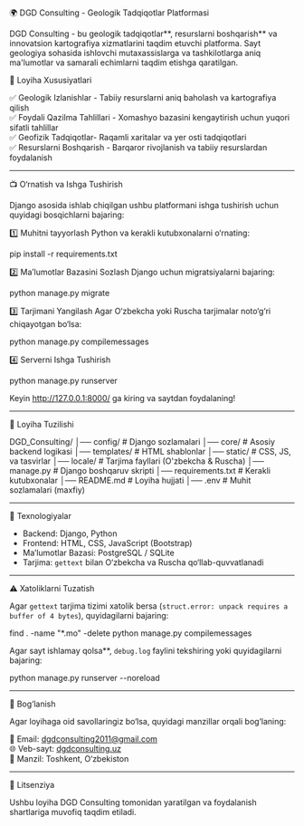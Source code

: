 🌍 DGD Consulting - Geologik Tadqiqotlar Platformasi

DGD Consulting - bu geologik tadqiqotlar**, resurslarni boshqarish** va innovatsion kartografiya xizmatlarini taqdim etuvchi platforma. Sayt geologiya sohasida ishlovchi mutaxassislarga va tashkilotlarga aniq ma'lumotlar va samarali echimlarni taqdim etishga qaratilgan.

🚀 Loyiha Xususiyatlari

✅ Geologik Izlanishlar - Tabiiy resurslarni aniq baholash va kartografiya qilish  
✅ Foydali Qazilma Tahlillari - Xomashyo bazasini kengaytirish uchun yuqori sifatli tahlillar  
✅ Geofizik Tadqiqotlar- Raqamli xaritalar va yer osti tadqiqotlari  
✅ Resurslarni Boshqarish - Barqaror rivojlanish va tabiiy resurslardan foydalanish  

---

📺 O‘rnatish va Ishga Tushirish

Django asosida ishlab chiqilgan ushbu platformani ishga tushirish uchun quyidagi bosqichlarni bajaring:

1️⃣ Muhitni tayyorlash
Python va kerakli kutubxonalarni o‘rnating:


pip install -r requirements.txt


2️⃣ Ma’lumotlar Bazasini Sozlash
Django uchun migratsiyalarni bajaring:


python manage.py migrate


3️⃣ Tarjimani Yangilash
Agar O‘zbekcha yoki Ruscha tarjimalar noto‘g‘ri chiqayotgan bo‘lsa:


python manage.py compilemessages


4️⃣ Serverni Ishga Tushirish

python manage.py runserver

Keyin http://127.0.0.1:8000/ ga kiring va saytdan foydalaning!

---

📁 Loyiha Tuzilishi


DGD_Consulting/
│── config/             # Django sozlamalari
│── core/               # Asosiy backend logikasi
│── templates/          # HTML shablonlar
│── static/             # CSS, JS, va tasvirlar
│── locale/             # Tarjima fayllari (O'zbekcha & Ruscha)
│── manage.py           # Django boshqaruv skripti
│── requirements.txt    # Kerakli kutubxonalar
│── README.md           # Loyiha hujjati
│── .env                # Muhit sozlamalari (maxfiy)


---

🔧 Texnologiyalar

- Backend: Django, Python  
- Frontend: HTML, CSS, JavaScript (Bootstrap)  
- Ma’lumotlar Bazasi: PostgreSQL / SQLite  
- Tarjima: `gettext` bilan O‘zbekcha va Ruscha qo‘llab-quvvatlanadi  

---

⚠️ Xatoliklarni Tuzatish

Agar `gettext` tarjima tizimi xatolik bersa (`struct.error: unpack requires a buffer of 4 bytes`), quyidagilarni bajaring:


find . -name "*.mo" -delete
python manage.py compilemessages


Agar sayt ishlamay qolsa**, `debug.log` faylini tekshiring yoki quyidagilarni bajaring:


python manage.py runserver --noreload


---

👥 Bog‘lanish

Agar loyihaga oid savollaringiz bo‘lsa, quyidagi manzillar orqali bog‘laning:

📧 Email: dgdconsulting2011@gmail.com       
🌐 Veb-sayt: [dgdconsulting.uz](http://dgdconsulting.uz)  
📍 Manzil: Toshkent, O‘zbekiston  

---

📝 Litsenziya

Ushbu loyiha DGD Consulting tomonidan yaratilgan va foydalanish shartlariga muvofiq taqdim etiladi.

